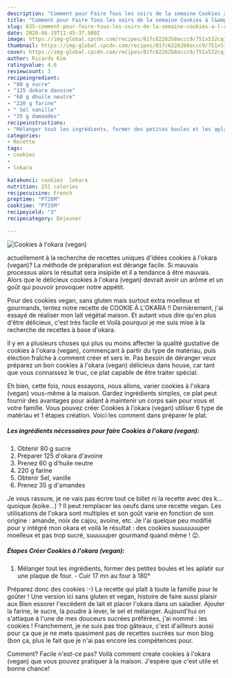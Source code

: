```yaml
---
description: "Comment pour Faire Tous les soirs de la semaine Cookies à l&amp;#39;okara (vegan)"
title: "Comment pour Faire Tous les soirs de la semaine Cookies à l&amp;#39;okara (vegan)"
slug: 635-comment-pour-faire-tous-les-soirs-de-la-semaine-cookies-a-l-and-39-okara-vegan
date: 2020-06-19T11:45:37.980Z
image: https://img-global.cpcdn.com/recipes/81fc62262b8accc9/751x532cq70/cookies-a-lokara-vegan-photo-principale-de-la-recette.jpg
thumbnail: https://img-global.cpcdn.com/recipes/81fc62262b8accc9/751x532cq70/cookies-a-lokara-vegan-photo-principale-de-la-recette.jpg
cover: https://img-global.cpcdn.com/recipes/81fc62262b8accc9/751x532cq70/cookies-a-lokara-vegan-photo-principale-de-la-recette.jpg
author: Ricardo Kim
ratingvalue: 4.6
reviewcount: 3
recipeingredient:
- "80 g sucre"
- "125 dokara davoine"
- "60 g dhuile neutre"
- "220 g farine"
- " Sel vanille"
- "35 g damandes"
recipeinstructions:
- "Mélanger tout les ingrédients, former des petites boules et les aplatir sur une plaque de four. Cuir 17 mn au four à 180°"
categories:
- Recette
tags:
- cookies
- 
- lokara

katakunci: cookies  lokara 
nutrition: 251 calories
recipecuisine: French
preptime: "PT26M"
cooktime: "PT35M"
recipeyield: "3"
recipecategory: Déjeuner

---
```



![Cookies à l&#39;okara (vegan)](https://img-global.cpcdn.com/recipes/81fc62262b8accc9/751x532cq70/cookies-a-lokara-vegan-photo-principale-de-la-recette.jpg)

actuellement à la recherche de recettes uniques d'idées cookies à l&#39;okara (vegan)? La méthode de préparation est dérange facile. Si mauvais processus alors le résultat sera insipide et il a tendance à être mauvais. Alors que le délicieux cookies à l&#39;okara (vegan) devrait avoir un arôme et un goût qui pouvoir provoquer notre appétit.

Pour des cookies vegan, sans gluten mais surtout extra moelleux et gourmands, tentez notre recette de COOKIE À L&#39;OKARA !! Dernièrement, j&#39;ai essayé de réaliser mon lait végétal maison. Et autant vous dire qu&#39;en plus d&#39;être délicieux, c&#39;est très facile et Voilà pourquoi je me suis mise à la recherche de recettes à base d&#39;okara.

Il y en a plusieurs choses qui plus ou moins affecter la qualité gustative de cookies à l&#39;okara (vegan), commençant à partir du type de matériau, puis élection fraîche à comment créer et sers le. Pas besoin de déranger veux préparez un bon cookies à l&#39;okara (vegan) délicieux dans house, car tant que vous connaissez le truc, ce plat capable de être traiter spécial.


Eh bien, cette fois, nous essayons, nous allons, varier cookies à l&#39;okara (vegan) vous-même à la maison. Gardez ingrédients simples, ce plat peut fournir des avantages pour aidant à maintenir un corps sain pour vous et votre famille. Vous pouvez créer Cookies à l&#39;okara (vegan) utiliser 6 type de matériau et 1 étapes création. Voici les comment dans préparer le plat.

<!--inarticleads1-->

##### Les ingrédients nécessaires pour faire Cookies à l&#39;okara (vegan):

1. Obtenir 80 g sucre
1. Préparer 125 d&#39;okara d&#39;avoine
1. Prenez 60 g d&#39;huile neutre
1.  220 g farine
1. Obtenir  Sel, vanille
1. Prenez 35 g d&#39;amandes


Je vous rassure, je ne vais pas écrire tout ce billet ni la recette avec des k…quoique (koike…) ? Il peut remplacer les oeufs dans une recette vegan. Les utilisations de l&#39;okara sont multiples et son goût varie en fonction de son origine : amande, noix de cajou, avoine, etc. Je l&#39;ai quelque peu modifié pour y intégré mon okara et voilà le résultat : des cookies suuuuuuuper moelleux et pas trop sucré, suuuuuper gourmand quand même ! 😉. 

<!--inarticleads2-->

##### Étapes Créer Cookies à l&#39;okara (vegan):

1. Mélanger tout les ingrédients, former des petites boules et les aplatir sur une plaque de four. - Cuir 17 mn au four à 180°


Préparez donc des cookies :-) La recette qui plaît à toute la famille pour le goûter ! Une version ici sans gluten et vegan, histoire de faire aussi plaisir aux Bien essorer l&#39;excédent de lait et placer l&#39;okara dans un saladier. Ajouter la farine, le sucre, la poudre à lever, le sel et mélanger. Aujourd&#39;hui on s&#39;attaque à l&#39;une de mes douceurs sucrées préférées, j&#39;ai nommé : les cookies ! Franchement, je ne suis pas trop gâteaux, c&#39;est d&#39;ailleurs aussi pour ça que je ne mets quasiment pas de recettes sucrées sur mon blog (bon ça, plus le fait que je n&#39;ai pas encore les compétences pour. 


Comment? Facile n'est-ce pas? Voilà comment create cookies à l&#39;okara (vegan) que vous pouvez pratiquer à la maison. J'espère que c'est utile et bonne chance!
